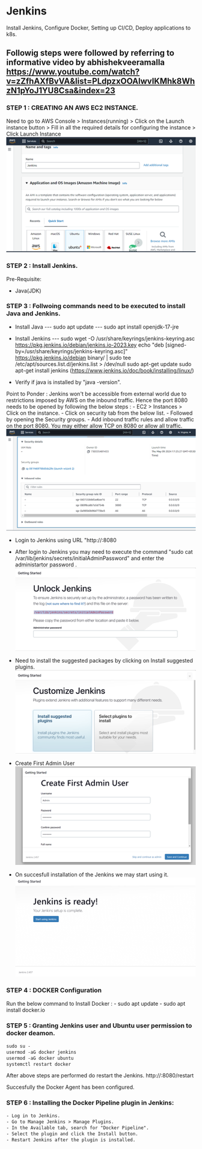 # Jenkins
Install Jenkins, Configure Docker, Setting up CI/CD, Deploy applications to k8s.

## Followig steps were followed by referring to informative video by abhishekveeramalla https://www.youtube.com/watch?v=zZfhAXfBvVA&list=PLdpzxOOAlwvIKMhk8WhzN1pYoJ1YU8Csa&index=23  

### STEP 1 : CREATING AN AWS EC2 INSTANCE.
Need to go to AWS Console > Instances(running) > Click on the Launch instance button > Fill in all the required details for configuring the instance > Click Launch Instance
![alt text](./images/image1.png)

### STEP 2 : Install Jenkins.
Pre-Requisite:
 - Java(JDK)

### STEP 3 : Follwoing commands need to be executed to install Java and Jenkins.
- Install Java
--- sudo apt update
--- sudo apt install openjdk-17-jre 

- Install Jenkins 
 --- sudo wget -O /usr/share/keyrings/jenkins-keyring.asc \
  https://pkg.jenkins.io/debian/jenkins.io-2023.key
echo "deb [signed-by=/usr/share/keyrings/jenkins-keyring.asc]" \
  https://pkg.jenkins.io/debian binary/ | sudo tee \
  /etc/apt/sources.list.d/jenkins.list > /dev/null
sudo apt-get update
sudo apt-get install jenkins
(https://www.jenkins.io/doc/book/installing/linux/)

- Verify if java is installed by "java -version".

Point to Ponder : Jenkins won't be accessible from external world due to restrictions imposed by AWS on the inbound traffic. Hence the port 8080 needs to be opened by following the below steps : 
    - EC2 > Instances > Click on the instance.
    - Click on security tab from the below list.
    - Followed by opening the Security groups.
    - Add inbound traffic rules and allow traffic on the port 8080. You may either allow TCP on 8080 or allow all traffic.
    ![inbound rules](./images/image2.png)

- Login to Jenkins using URL "http://<Public IP_address of the EC2 instance>:8080

- After login to Jenkins you may need to execute the command "sudo cat /var/lib/jenkins/secrets/initialAdminPassword" and enter the administartor password .
![admin passowrd](./images/image3.png)

- Need to install the suggested packages by clicking on Install suggested plugins.
![Installing required plugins](./images/image4.png)

- Create First Admin User
![admin user](./images/image5.png)

- On succesfull installation of the Jenkins we may start using it.
![Jenkins](./images/image6.png)

### STEP 4 : DOCKER Configuration
Run the below command to Install Docker :
    - sudo apt update
    - sudo apt install docker.io

### STEP 5 : Granting Jenkins user and Ubuntu user permission to docker deamon.
    sudo su - 
    usermod -aG docker jenkins
    usermod -aG docker ubuntu
    systemctl restart docker

After above steps are performed do restart the Jenkins.
http://<ec2-instance-public-ip>:8080/restart

Succesfully the Docker Agent has been configured.

### STEP 6 : Installing the Docker Pipeline plugin in Jenkins:

    - Log in to Jenkins.
    - Go to Manage Jenkins > Manage Plugins.
    - In the Available tab, search for "Docker Pipeline".
    - Select the plugin and click the Install button.
    - Restart Jenkins after the plugin is installed.